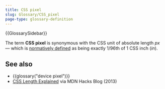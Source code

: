 ```yaml
---
title: CSS pixel
slug: Glossary/CSS_pixel
page-type: glossary-definition
---
```


{{GlossarySidebar}}

The term **CSS pixel** is synonymous with the CSS unit of absolute length _px_ — which is [normatively defined](https://drafts.csswg.org/css-values/#absolute-lengths) as being exactly 1/96th of 1 CSS inch (_in_).

## See also

- {{glossary("device pixel")}}
- [CSS Length Explained](https://hacks.mozilla.org/2013/09/css-length-explained/) via MDN Hacks Blog (2013)
